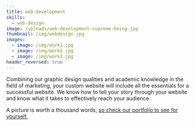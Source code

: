 ```yaml
---
title: web-development
skills:
  - web-design
image: /uploads/web-development-supreme-being.jpg
thumbnail: /img/webdesign.jpg
images:
  - image: /img/work1.jpg
  - image: /img/work2.jpg
  - image: /img/work3.jpg
header_reversed: true
---
```



Combining our graphic design qualities and academic knowledge in the field of marketing, your custom website will include all the essentials for a successful website. We know how to tell your story through your website and know what it takes to effectively reach your audience.

A picture is worth a thousand words, [so check our portfolio to see for yourself.](/work/)